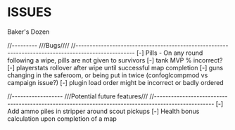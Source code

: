 # ISSUES
Baker's Dozen

//---------
///Bugs////
//---------------------------------------------------------------------------------------------------
[-] Pills
	- On any round following a wipe, pills are not given to survivors
[-] tank MVP % incorrect?
[-] playerstats rollover after wipe until successful map completion
[-] guns changing in the saferoom, or being put in twice (confoglcompmod vs campaign issue?)
[-] plugin load order might be incorrect or badly ordered 

//------------------
///Potential future features///
//---------------------------------------------------------------------------------------------------
[-] Add ammo piles in stripper around scout pickups
[-] Health bonus calculation upon completion of a map




